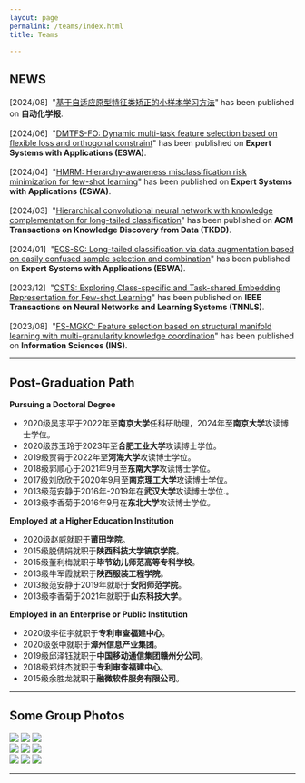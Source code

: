 ```yaml
---
layout: page
permalink: /teams/index.html
title: Teams

---
```


## NEWS

[2024/08]&nbsp;&nbsp;"<u>基于自适应原型特征类矫正的小样本学习方法</u>" has been published on <b>自动化学报</b>. <br /><br />
[2024/06]&nbsp;&nbsp;"<u>DMTFS-FO: Dynamic multi-task feature selection based on flexible loss and orthogonal constraint</u>" has been published on <b>Expert Systems with Applications (ESWA)</b>. <br /><br />
[2024/04]&nbsp;&nbsp;"<u>HMRM: Hierarchy-awareness misclassification risk minimization for few-shot learning</u>" has been published on <b>Expert Systems with Applications (ESWA)</b>. <br /><br />
[2024/03]&nbsp;&nbsp;"<u>Hierarchical convolutional neural network with knowledge complementation for long-tailed classification</u>" has been published on <b>ACM Transactions on Knowledge Discovery from Data (TKDD)</b>. <br /><br />[2024/01]&nbsp;&nbsp;"<u>ECS-SC: Long-tailed classification via data augmentation based on easily confused sample selection and combination</u>" has been published on <b>Expert Systems with Applications (ESWA)</b>. <br /><br />
[2023/12]&nbsp;&nbsp;"<u>CSTS: Exploring Class-specific and Task-shared Embedding Representation for Few-shot Learning</u>" has been published on <b>IEEE Transactions on Neural Networks and Learning Systems (TNNLS)</b>. <br /><br />
[2023/08]&nbsp;&nbsp;"<u>FS-MGKC: Feature selection based on structural manifold learning with multi-granularity knowledge coordination</u>" has been published on <b>Information Sciences (INS)</b>. <br />

---

## Post-Graduation Path

**Pursuing a Doctoral Degree**<br>

- 2020级吴志平于2022年至**南京大学**任科研助理，2024年至**南京大学**攻读博士学位。
- 2020级苏玉玲于2023年至**合肥工业大学**攻读博士学位。
- 2019级贾霄于2022年至**河海大学**攻读博士学位。
- 2018级郭顺心于2021年9月至**东南大学**攻读博士学位。
- 2017级刘欣欣于2020年9月至**南京理工大学**攻读博士学位。
- 2013级范安静于2016年-2019年在**武汉大学**攻读博士学位.。
- 2013级李香菊于2016年9月在**东北大学**攻读博士学位。<br>

**Employed at a Higher Education Institution**<br>

- 2020级赵威就职于**莆田学院**。
- 2015级脱倩娟就职于**陕西科技大学镐京学院**。
- 2015级董利梅就职于**毕节幼儿师范高等专科学校**。
- 2013级牛军霞就职于**陕西服装工程学院**。
- 2013级范安静于2019年就职于**安阳师范学院**。
- 2013级李香菊于2021年就职于**山东科技大学**。<br>

**Employed in an Enterprise or Public Institution**<br>

- 2020级李征宇就职于**专利审查福建中心**。
- 2020级张中就职于**漳州信息产业集团**。
- 2019级邱泽钰就职于**中国移动通信集团赣州分公司**。
- 2018级郑炜杰就职于**专利审查福建中心**。
- 2015级余胜龙就职于**融微软件服务有限公司**。<br>

---

## Some Group Photos

<div class="third">
<img src="/images/huiyi1.jpg">
<img src="/images/huiyi3.jpg">
<img src="/images/huiyi2.jpg">
</div>
<div class="third">
<img src="/images/bianji1.jpg">
<img src="/images/bianji2.jpg">
<img src="/images/bianji3.jpg">
</div>
<div class="third">
<img src="/images/lianyungang1.jpg">
<img src="/images/lianyungang2.jpg">
<img src="/images/lianyungang3.jpg">
</div>



---

